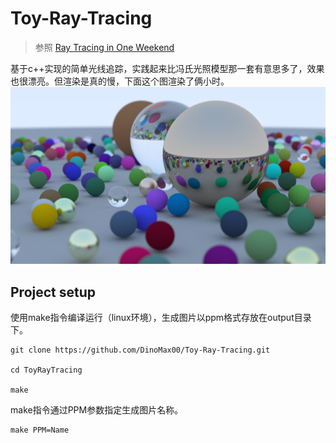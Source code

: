 # Toy-Ray-Tracing
> 参照 [Ray Tracing in One Weekend](https://raytracing.github.io/books/RayTracingInOneWeekend.html)

基于c++实现的简单光线追踪，实践起来比冯氏光照模型那一套有意思多了，效果也很漂亮。但渲染是真的慢，下面这个图渲染了俩小时。
![](output/final.png)
## Project setup
使用make指令编译运行（linux环境），生成图片以ppm格式存放在output目录下。
```
git clone https://github.com/DinoMax00/Toy-Ray-Tracing.git

cd ToyRayTracing

make
```

make指令通过PPM参数指定生成图片名称。
```
make PPM=Name
```
